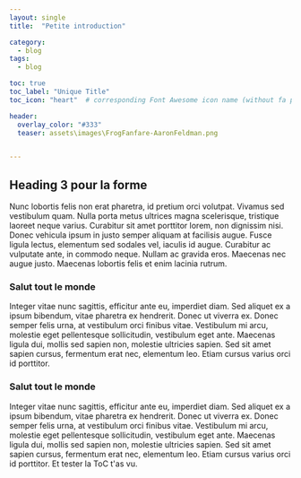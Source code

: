 ```yaml
---
layout: single
title:  "Petite introduction"

category: 
  - blog
tags:
  - blog

toc: true
toc_label: "Unique Title"
toc_icon: "heart"  # corresponding Font Awesome icon name (without fa prefix)

header:
  overlay_color: "#333"
  teaser: assets\images\FrogFanfare-AaronFeldman.png


---
```


## Heading 3 pour la forme

Nunc lobortis felis non erat pharetra, id pretium orci volutpat. Vivamus sed vestibulum quam. Nulla porta metus ultrices magna scelerisque, tristique laoreet neque varius. Curabitur sit amet porttitor lorem, non dignissim nisi. Donec vehicula ipsum in justo semper aliquam at facilisis augue. Fusce ligula lectus, elementum sed sodales vel, iaculis id augue. Curabitur ac vulputate ante, in commodo neque. Nullam ac gravida eros. Maecenas nec augue justo. Maecenas lobortis felis et enim lacinia rutrum.

### Salut tout le monde

Integer vitae nunc sagittis, efficitur ante eu, imperdiet diam. Sed aliquet ex a ipsum bibendum, vitae pharetra ex hendrerit. Donec ut viverra ex. Donec semper felis urna, at vestibulum orci finibus vitae. Vestibulum mi arcu, molestie eget pellentesque sollicitudin, vestibulum eget ante. Maecenas ligula dui, mollis sed sapien non, molestie ultricies sapien. Sed sit amet sapien cursus, fermentum erat nec, elementum leo. Etiam cursus varius orci id porttitor.

### Salut tout le monde

Integer vitae nunc sagittis, efficitur ante eu, imperdiet diam. Sed aliquet ex a ipsum bibendum, vitae pharetra ex hendrerit. Donec ut viverra ex. Donec semper felis urna, at vestibulum orci finibus vitae. Vestibulum mi arcu, molestie eget pellentesque sollicitudin, vestibulum eget ante. Maecenas ligula dui, mollis sed sapien non, molestie ultricies sapien. Sed sit amet sapien cursus, fermentum erat nec, elementum leo. Etiam cursus varius orci id porttitor.
Et tester la ToC t'as vu.